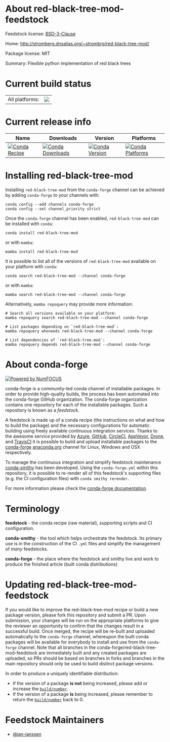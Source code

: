 About red-black-tree-mod-feedstock
==================================

Feedstock license: [BSD-3-Clause](https://github.com/conda-forge/red-black-tree-mod-feedstock/blob/main/LICENSE.txt)

Home: http://stromberg.dnsalias.org/~strombrg/red-black-tree-mod/

Package license: MIT

Summary: Flexible python implementation of red black trees

Current build status
====================


<table><tr><td>All platforms:</td>
    <td>
      <a href="https://dev.azure.com/conda-forge/feedstock-builds/_build/latest?definitionId=18181&branchName=main">
        <img src="https://dev.azure.com/conda-forge/feedstock-builds/_apis/build/status/red-black-tree-mod-feedstock?branchName=main">
      </a>
    </td>
  </tr>
</table>

Current release info
====================

| Name | Downloads | Version | Platforms |
| --- | --- | --- | --- |
| [![Conda Recipe](https://img.shields.io/badge/recipe-red--black--tree--mod-green.svg)](https://anaconda.org/conda-forge/red-black-tree-mod) | [![Conda Downloads](https://img.shields.io/conda/dn/conda-forge/red-black-tree-mod.svg)](https://anaconda.org/conda-forge/red-black-tree-mod) | [![Conda Version](https://img.shields.io/conda/vn/conda-forge/red-black-tree-mod.svg)](https://anaconda.org/conda-forge/red-black-tree-mod) | [![Conda Platforms](https://img.shields.io/conda/pn/conda-forge/red-black-tree-mod.svg)](https://anaconda.org/conda-forge/red-black-tree-mod) |

Installing red-black-tree-mod
=============================

Installing `red-black-tree-mod` from the `conda-forge` channel can be achieved by adding `conda-forge` to your channels with:

```
conda config --add channels conda-forge
conda config --set channel_priority strict
```

Once the `conda-forge` channel has been enabled, `red-black-tree-mod` can be installed with `conda`:

```
conda install red-black-tree-mod
```

or with `mamba`:

```
mamba install red-black-tree-mod
```

It is possible to list all of the versions of `red-black-tree-mod` available on your platform with `conda`:

```
conda search red-black-tree-mod --channel conda-forge
```

or with `mamba`:

```
mamba search red-black-tree-mod --channel conda-forge
```

Alternatively, `mamba repoquery` may provide more information:

```
# Search all versions available on your platform:
mamba repoquery search red-black-tree-mod --channel conda-forge

# List packages depending on `red-black-tree-mod`:
mamba repoquery whoneeds red-black-tree-mod --channel conda-forge

# List dependencies of `red-black-tree-mod`:
mamba repoquery depends red-black-tree-mod --channel conda-forge
```


About conda-forge
=================

[![Powered by
NumFOCUS](https://img.shields.io/badge/powered%20by-NumFOCUS-orange.svg?style=flat&colorA=E1523D&colorB=007D8A)](https://numfocus.org)

conda-forge is a community-led conda channel of installable packages.
In order to provide high-quality builds, the process has been automated into the
conda-forge GitHub organization. The conda-forge organization contains one repository
for each of the installable packages. Such a repository is known as a *feedstock*.

A feedstock is made up of a conda recipe (the instructions on what and how to build
the package) and the necessary configurations for automatic building using freely
available continuous integration services. Thanks to the awesome service provided by
[Azure](https://azure.microsoft.com/en-us/services/devops/), [GitHub](https://github.com/),
[CircleCI](https://circleci.com/), [AppVeyor](https://www.appveyor.com/),
[Drone](https://cloud.drone.io/welcome), and [TravisCI](https://travis-ci.com/)
it is possible to build and upload installable packages to the
[conda-forge](https://anaconda.org/conda-forge) [anaconda.org](https://anaconda.org/)
channel for Linux, Windows and OSX respectively.

To manage the continuous integration and simplify feedstock maintenance
[conda-smithy](https://github.com/conda-forge/conda-smithy) has been developed.
Using the ``conda-forge.yml`` within this repository, it is possible to re-render all of
this feedstock's supporting files (e.g. the CI configuration files) with ``conda smithy rerender``.

For more information please check the [conda-forge documentation](https://conda-forge.org/docs/).

Terminology
===========

**feedstock** - the conda recipe (raw material), supporting scripts and CI configuration.

**conda-smithy** - the tool which helps orchestrate the feedstock.
                   Its primary use is in the construction of the CI ``.yml`` files
                   and simplify the management of *many* feedstocks.

**conda-forge** - the place where the feedstock and smithy live and work to
                  produce the finished article (built conda distributions)


Updating red-black-tree-mod-feedstock
=====================================

If you would like to improve the red-black-tree-mod recipe or build a new
package version, please fork this repository and submit a PR. Upon submission,
your changes will be run on the appropriate platforms to give the reviewer an
opportunity to confirm that the changes result in a successful build. Once
merged, the recipe will be re-built and uploaded automatically to the
`conda-forge` channel, whereupon the built conda packages will be available for
everybody to install and use from the `conda-forge` channel.
Note that all branches in the conda-forge/red-black-tree-mod-feedstock are
immediately built and any created packages are uploaded, so PRs should be based
on branches in forks and branches in the main repository should only be used to
build distinct package versions.

In order to produce a uniquely identifiable distribution:
 * If the version of a package **is not** being increased, please add or increase
   the [``build/number``](https://docs.conda.io/projects/conda-build/en/latest/resources/define-metadata.html#build-number-and-string).
 * If the version of a package **is** being increased, please remember to return
   the [``build/number``](https://docs.conda.io/projects/conda-build/en/latest/resources/define-metadata.html#build-number-and-string)
   back to 0.

Feedstock Maintainers
=====================

* [@jan-janssen](https://github.com/jan-janssen/)

